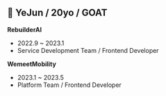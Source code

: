 ## 🦄 YeJun / 20yo / GOAT
 **RebuilderAI**
- 2022.9 ~ 2023.1
- Service Development Team / Frontend Developer

**WemeetMobility**
- 2023.1 ~ 2023.5
- Platform Team / Frontend Developer
